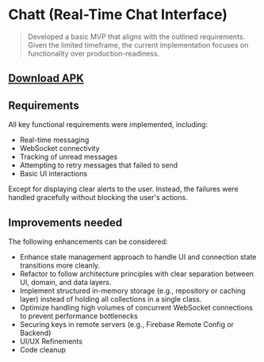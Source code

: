 # Chatt (Real-Time Chat Interface)
> Developed a basic MVP that aligns with the outlined requirements. Given the limited timeframe, the current implementation focuses on functionality over production-readiness.

## [Download APK](https://github.com/thekarthiksankar/chatt/releases/download/v0.1/app-release.apk)

## Requirements
All key functional requirements were implemented, including:
* Real-time messaging
* WebSocket connectivity
* Tracking of unread messages
* Attempting to retry messages that failed to send
* Basic UI interactions

Except for displaying clear alerts to the user. Instead, the failures were handled gracefully without blocking the user's actions.

## Improvements needed
The following enhancements can be considered:
* Enhance state management approach to handle UI and connection state transitions more cleanly.
* Refactor to follow architecture principles with clear separation between UI, domain, and data layers.
* Implement structured in-memory storage (e.g., repository or caching layer) instead of holding all collections in a single class.
* Optimize handling high volumes of concurrent WebSocket connections to prevent performance bottlenecks
* Securing keys in remote servers (e.g., Firebase Remote Config or Backend)
* UI/UX Refinements
* Code cleanup
